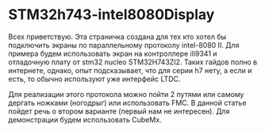 # STM32h743-intel8080Display

Всех приветствую. Эта страничка создана для тех кто хотел бы подключить экраны по параллельному протоколу intel-8080 II. Для примера будем использовать экран на контроллере ili9341 и отладочную плату от stm32 nucleo STM32H743ZI2. Таких гайдов полно в интернете, однако,  опыт подсказывает, что для серии h7 нету, а если и есть, то обычно используют уже интерфейс LTDC. 

Для реализации этого протокола можно пойти 2 путями или самому дергать ножками (ногодрыг) или использовать FMC. В данной статье пойдет речь о втором варианте (первый нам не интересен). Для демонстрации будем использовать CubeMx. 

